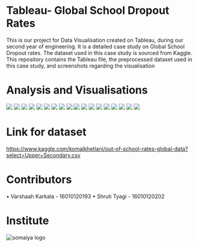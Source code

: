 # Tableau- Global School Dropout Rates
This is our project for Data Visualisation created on Tableau, during our second year of engineering.
It is a detailed case study on Global School Dropout rates. The dataset used in this case study is sourced from Kaggle. 
This repository contains the Tableau file, the preprocessed dataset used in this case study, and screenshots regarding the visualisation

# Analysis and Visualisations
![](Images/1.png)
![](Images/2.png)
![](Images/3.png)
![](Images/4.png)
![](Images/5.png)
![](Images/6.png)
![](Images/7.png)
![](Images/8.png)
![](Images/9.png)
![](Images/10.png)
![](Images/11.png)
![](Images/12.png)
![](Images/13.png)
![](Images/14.png)
![](Images/15.png)
![](Images/16.png)
![](Images/17.png)
![](Images/18.png)

# Link for dataset
https://www.kaggle.com/komalkhetlani/out-of-school-rates-global-data?select=Upper+Secondary.csv

# Contributors
•	Varshaah Karkala - 16010120193
•	Shruti Tyagi - 16010120202

# Institute
![somaiya logo](https://user-images.githubusercontent.com/79756939/144486512-eb0cba46-18a8-4ce8-bf5c-0d256ea5d46b.jpeg)
